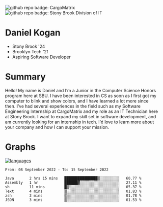 ![github repo badge: CargoMatrix](https://img.shields.io/badge/CargoMatrix--181717?color=blue)
![github repo badge: Stony Brook Division of IT](https://img.shields.io/badge/Stony%20Brook%20Division%20of%20IT--181717?color=red)
# Daniel Kogan

- Stony Brook '24
- Brooklyn Tech '21
- Aspiring Software Developer

# Summary

Hello! My name is Daniel and I’m a Junior in the Computer Science Honors program here at SBU. I have been interested in CS as soon as I first got my computer to blink and show colors, and I have learned a lot more since then. I’ve had several experiences in the field such as my Software Engineering Internship at CargoMatrix and my role as an IT Technician here at Stony Brook. I want to expand my skill set in software development, and am currently looking for an internship in tech. I'd love to learn more about your company and how I can support your mission.

# Graphs

<div style="width: 100%">

[![languages](https://github-readme-stats.vercel.app/api/top-langs/?username=daminals&langs_count=8&hide=html&layout=compact)](https://github-readme-stats.vercel.app/api/top-langs/?username=daminals&langs_count=8&hide=html&layout=compact)
</div>

<!--START_SECTION:waka-->

```text
From: 08 September 2022 - To: 15 September 2022

Java       2 hrs 15 mins   ███████████████▒░░░░░░░░░   60.77 %
Assembly   1 hr            ██████▓░░░░░░░░░░░░░░░░░░   27.11 %
sh         11 mins         █▒░░░░░░░░░░░░░░░░░░░░░░░   05.37 %
Text       4 mins          ▒░░░░░░░░░░░░░░░░░░░░░░░░   01.83 %
zsh        3 mins          ▒░░░░░░░░░░░░░░░░░░░░░░░░   01.78 %
JSON       3 mins          ▒░░░░░░░░░░░░░░░░░░░░░░░░   01.53 %
```

<!--END_SECTION:waka-->
